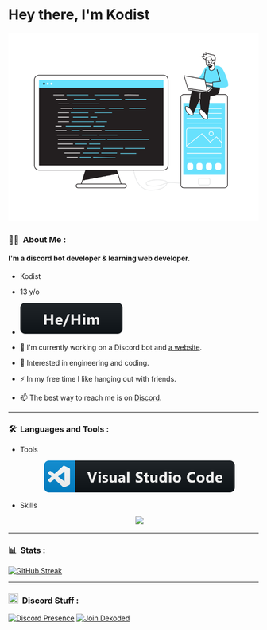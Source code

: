 # Hey there, I'm Kodist

<div align="center">

[![img](bannerThing.svg)](#)

</div>

### 👨‍💻 &nbsp;About Me :
#### I'm a discord bot developer & learning web developer.
- Kodist
- 13 y/o
- <img src="https://github.com/MikeCodesDotNET/ColoredBadges/blob/master/svg/pronouns/hehim.svg" />

- 👋 I'm currently working on a Discord bot and [a website](https://snox-dev.tk).
- 🌱 Interested in engineering and coding.
- ⚡ In my free time I like hanging out with friends.
- 📫 The best way to reach me is on [Discord](https://discord.gg/QwGwf74HWG).

---

### 🛠 &nbsp;Languages and Tools :
- Tools

   <p align="center">
      <img src="https://github.com/MikeCodesDotNET/ColoredBadges/blob/master/svg/dev/tools/visualstudio_code.svg" />

- Skills

   <p align="center">
      <img src="https://skillicons.dev/icons?i=nodejs,python,html,css&perline=5" />

---

### 📊 &nbsp;Stats :
[![GitHub Streak](https://github-readme-streak-stats.herokuapp.com?user=iKodist)](https://git.io/streak-stats)

---

### <img src="https://discord.com/assets/3437c10597c1526c3dbd98c737c2bcae.svg" width="20" height="20"/> &nbsp;Discord Stuff :
[![Discord Presence](https://lanyard-profile-readme.vercel.app/api/942380890791764029?theme=light&bg=809ecf&animated=false&hideDiscrim=true&borderRadius=30px&idleMessage=Currently%20watching%20Heartland%20on%20Netflix%20❤️)](https://discord.com/users/942380890791764029)
[![Join Dekoded](https://inv.wtf/widget/dekoded)](https://inv.wtf/dekoded)
